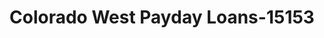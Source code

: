 ---
f_zip-code: 81401
f_state-code: CO
title: Colorado West Payday Loans-15153
f_phone: 970-240-3000
f_city-only: Montrose
f_address: 13601 6700 Rd Montrose
f_location-unique-id: '15153'
slug: colorado-west-payday-loans-15153
updated-on: '2024-05-30T13:46:58.046Z'
created-on: '2024-05-30T13:36:59.803Z'
published-on: '2024-05-30T13:54:32.469Z'
f_city-state: cms/city/montrose-co.md
f_company: cms/company/colorado-west-payday-loans.md
f_state: cms/state/colorado.md
layout: '[payday-loan].html'
tags: payday-loan
---